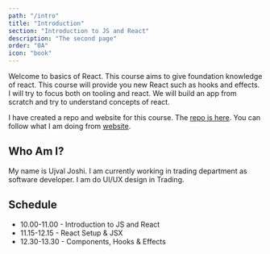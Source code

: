 ```yaml
---
path: "/intro"
title: "Introduction"
section: "Introduction to JS and React"
description: "The second page"
order: "0A"
icon: "book"
---
```


Welcome to basics of React. This course aims to give foundation knowledge of react. This course will provide you new React such as hooks and effects. I will try to focus both on tooling and react. We will build an app from scratch and try to understand concepts of react.

I have created a repo and website for this course. The [repo is here][gh]. You can follow what I am doing from [website][website].

## Who Am I?

My name is Ujval Joshi. I am currently working in trading department as software developer. I am do UI/UX design in Trading.

## Schedule
- 10.00-11.00 - Introduction to JS and React
- 11.15-12.15 - React Setup & JSX
- 12.30-13.30 - Components, Hooks & Effects

[gh]: https://github.com/ujvaljoshi/basics-of-react-workshop-app
[website]: https://basics-of-react-workshop.netlify.app/
